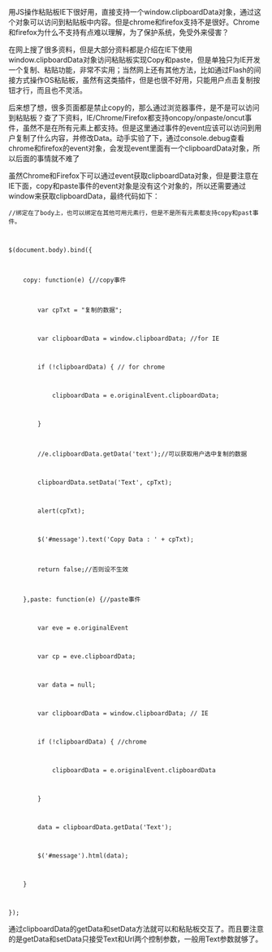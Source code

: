 用JS操作粘贴板IE下很好用，直接支持一个window.clipboardData对象，通过这个对象可以访问到粘贴板中内容。但是chrome和firefox支持不是很好。Chrome和firefox为什么不支持有点难以理解，为了保护系统，免受外来侵害？

在网上搜了很多资料，但是大部分资料都是介绍在IE下使用window.clipboardData对象访问粘贴板实现Copy和paste，但是单独只为IE开发一个复制、粘贴功能，非常不实用；当然网上还有其他方法，比如通过Flash的间接方式操作OS粘贴板，虽然有这类插件，但是也很不好用，只能用户点击复制按钮才行，而且也不灵活。

  后来想了想，很多页面都是禁止copy的，那么通过浏览器事件，是不是可以访问到粘贴板？查了下资料，IE/Chrome/Firefox都支持oncopy/onpaste/oncut事件，虽然不是在所有元素上都支持。但是这里通过事件的event应该可以访问到用户复制了什么内容，并修改Data。动手实验了下，通过console.debug查看chrome和firefox的event对象，会发现event里面有一个clipboardData对象，所以后面的事情就不难了

虽然Chrome和Firefox下可以通过event获取clipboardData对象，但是要注意在IE下面，copy和paste事件的event对象是没有这个对象的，所以还需要通过window来获取clipboardData，最终代码如下：

```
//绑定在了body上，也可以绑定在其他可用元素行，但是不是所有元素都支持copy和past事件。



$(document.body).bind({



	copy: function(e) {//copy事件



		var cpTxt = "复制的数据";



		var clipboardData = window.clipboardData; //for IE



		if (!clipboardData) { // for chrome



			clipboardData = e.originalEvent.clipboardData;



		}



		//e.clipboardData.getData('text');//可以获取用户选中复制的数据



		clipboardData.setData('Text', cpTxt);



		alert(cpTxt);



		$('#message').text('Copy Data : ' + cpTxt);



		return false;//否则设不生效



	},paste: function(e) {//paste事件



		var eve = e.originalEvent



		var cp = eve.clipboardData;



		var data = null;



		var clipboardData = window.clipboardData; // IE



		if (!clipboardData) { //chrome



			clipboardData = e.originalEvent.clipboardData



		}



		data = clipboardData.getData('Text');



		$('#message').html(data);



	}



});
```

 

通过clipboardData的getData和setData方法就可以和粘贴板交互了。而且要注意的是getData和setData只接受Text和Url两个控制参数，一般用Text参数就够了。